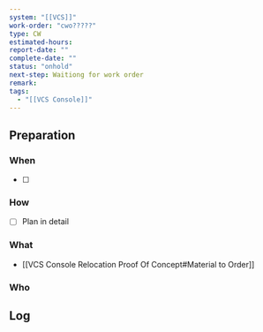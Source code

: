 ```yaml
---
system: "[[VCS]]"
work-order: "cwo?????"
type: CW
estimated-hours: 
report-date: ""
complete-date: "" 
status: "onhold"
next-step: Waitiong for work order
remark:
tags:
  - "[[VCS Console]]"
---
```


## Preparation
### When
- [ ] 
### How
- [ ] Plan in detail
### What
- [[VCS Console Relocation Proof Of Concept#Material to Order]]
### Who


## Log

